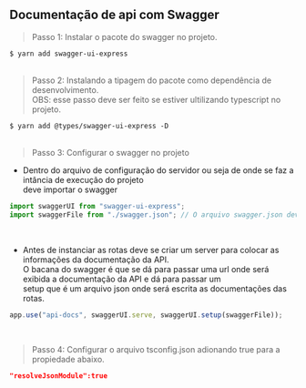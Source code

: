 ## Documentação de api com Swagger

> Passo 1: Instalar o pacote do swagger no projeto.

`$ yarn add swagger-ui-express` <br>
<br>

> Passo 2: Instalando a tipagem do pacote como dependência de desenvolvimento. <br> OBS: esse passo deve ser feito se estiver ultilizando typescript no projeto.

`$ yarn add @types/swagger-ui-express -D`
<br><br>

> Passo 3: Configurar o swagger no projeto

- Dentro do arquivo de configuração do servidor ou seja de onde se faz a intância de execução do projeto <br>
deve importar o swagger

```js
import swaggerUI from "swagger-ui-express";
import swaggerFile from "./swagger.json"; // O arquivo swagger.json deve ser criado.
```
<br>

- Antes de instanciar as rotas deve se criar um server para colocar as informações da documentação da API. <br> 
O bacana do swagger é que se dá para passar uma url onde será exibida a documentação da API e dá para passar um <br>
setup que é um arquivo json onde será escrita as documentações das rotas.

```js
app.use("api-docs", swaggerUI.serve, swaggerUI.setup(swaggerFile));
```
<br>

> Passo 4: Configurar o arquivo tsconfig.json adionando true para a propiedade abaixo.

```json
"resolveJsonModule":true
```






